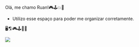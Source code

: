 Olá, me chamo Ruan!🎮🕹️💥👑

- Utilizo esse espaço para poder me organizar corretamente.


🖥️🌎🎮🕹️👾👑



 ![](https://media.tenor.com/UkvleU1dQK4AAAAi/2d-mario-running.gif)
